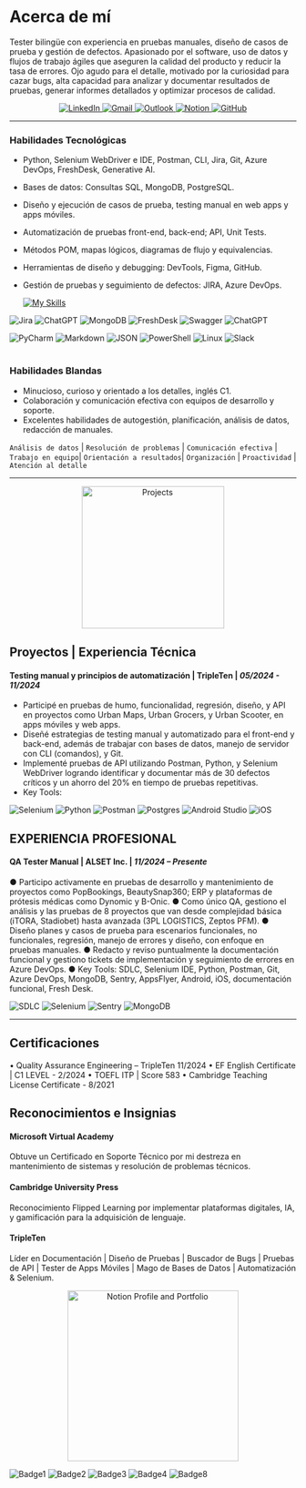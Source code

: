 # **Acerca de mí**

Tester bilingüe con experiencia en pruebas manuales, diseño de casos de prueba y gestión de defectos. Apasionado por el software,
uso de datos y flujos de trabajo ágiles que aseguren la calidad del producto y reducir la tasa de errores. Ojo agudo para el detalle,
motivado por la curiosidad para cazar bugs, alta capacidad para analizar y documentar resultados de pruebas, generar informes
detallados y optimizar procesos de calidad.

<div align="center">
  <a href="https://www.linkedin.com/in/axelvandyck">
    <img src="https://img.shields.io/badge/linkedin-%230077B5.svg?style=for-the-badge&logo=linkedin&logoColor=white" alt="LinkedIn">
  </a>
  <a href="mailto:acontreras9012@gmail.com">
    <img src="https://img.shields.io/badge/Gmail-D14836?style=for-the-badge&logo=gmail&logoColor=white" alt="Gmail">
  </a>
  <a href="mailto:avdyck@alset.com.mx">
    <img src="https://img.shields.io/badge/Outlook-0078D4?style=for-the-badge&logo=microsoft-outlook&logoColor=white" alt="Outlook">
  </a>
  <a href="https://axel-qa.short.gy/PortfolioNotion">
    <img src="https://img.shields.io/badge/Notion-%23000000.svg?style=for-the-badge&logo=notion&logoColor=white" alt="Notion">
  </a>
  <a href="https://github.com/avandyck16">
    <img src="https://img.shields.io/badge/github-%23121011.svg?style=for-the-badge&logo=github&logoColor=white" alt="GitHub">
  </a>
</div>

---

### Habilidades Tecnológicas

- Python, Selenium WebDriver e IDE, Postman, CLI, Jira, Git, Azure DevOps, FreshDesk, Generative AI.
- Bases de datos: Consultas SQL, MongoDB, PostgreSQL.
- Diseño y ejecución de casos de prueba, testing manual en web apps y apps móviles.
- Automatización de pruebas front-end, back-end; API, Unit Tests.
- Métodos POM, mapas lógicos, diagramas de flujo y equivalencias.
- Herramientas de diseño y debugging: DevTools, Figma, GitHub.
- Gestión de pruebas y seguimiento de defectos: JIRA, Azure DevOps.

  [![My Skills](https://skillicons.dev/icons?i=androidstudio,azure,sentry,py,pycharm,selenium,powershell,postman,postgres,git,figma)](https://skillicons.dev)

![Jira](https://img.shields.io/badge/jira-%230A0FFF.svg?style=for-the-badge&logo=jira&logoColor=white)
![ChatGPT](https://img.shields.io/badge/chatGPT-74aa9c?style=for-the-badge&logo=openai&logoColor=white)
![MongoDB](https://img.shields.io/badge/MongoDB-%234ea94b.svg?style=for-the-badge&logo=mongodb&logoColor=white)
![FreshDesk](https://img.shields.io/badge/FreshDesk-0078D4?style=for-the-badge&logo=microsoft-outlook&logoColor=white)
![Swagger](https://img.shields.io/badge/-Swagger-%23Clojure?style=for-the-badge&logo=swagger&logoColor=white)
![ChatGPT](https://img.shields.io/badge/DevTools-74aa9c?style=for-the-badge&logo=openai&logoColor=white)

![PyCharm](https://img.shields.io/badge/pycharm-143?style=for-the-badge&logo=pycharm&logoColor=black&color=black&labelColor=green)
![Markdown](https://img.shields.io/badge/markdown-%23000000.svg?style=for-the-badge&logo=markdown&logoColor=white)
![JSON](https://img.shields.io/badge/JSON-%23000000.svg?style=for-the-badge&logo=markdown&logoColor=white)
![PowerShell](https://img.shields.io/badge/PowerShell-%235391FE.svg?style=for-the-badge&logo=powershell&logoColor=white)
![Linux](https://img.shields.io/badge/Linux-FCC624?style=for-the-badge&logo=linux&logoColor=black)
![Slack](https://img.shields.io/badge/Slack-4A154B?style=for-the-badge&logo=slack&logoColor=white)

#

### Habilidades Blandas

- Minucioso, curioso y orientado a los detalles, inglés C1.
- Colaboración y comunicación efectiva con equipos de desarrollo y soporte.
- Excelentes habilidades de autogestión, planificación, análisis de datos, redacción de manuales.
  

`Análisis de datos` | `Resolución de problemas` | `Comunicación efectiva` | `Trabajo en equipo`| `Orientación a resultados`| `Organización` | `Proactividad` | `Atención al detalle` 

---
<p align="center">
    <img src="/assets/img/bugs.png" alt="Projects" width="250">
</p>


## **Proyectos | Experiencia Técnica**

#### Testing manual y principios de automatización | TripleTen | *05/2024 - 11/2024*
- Participé en pruebas de humo, funcionalidad, regresión, diseño, y API en proyectos como Urban Maps, Urban Grocers, y Urban Scooter, en apps móviles y web apps.
- Diseñé estrategias de testing manual y automatizado para el front-end y back-end, además de trabajar con bases de datos, manejo de servidor con CLI (comandos), y Git.
- Implementé pruebas de API utilizando Postman, Python, y Selenium WebDriver logrando identificar y documentar más de 30 defectos críticos y un ahorro del 20% en tiempo de pruebas repetitivas.
- Key Tools:
  
![Selenium](https://img.shields.io/badge/-selenium-%43B02A?style=for-the-badge&logo=selenium&logoColor=white)
![Python](https://img.shields.io/badge/python-3670A0?style=for-the-badge&logo=python&logoColor=ffdd54)
![Postman](https://img.shields.io/badge/Postman-FF6C37?style=for-the-badge&logo=postman&logoColor=white)
![Postgres](https://img.shields.io/badge/postgres-%23316192.svg?style=for-the-badge&logo=postgresql&logoColor=white)
![Android Studio](https://img.shields.io/badge/android%20studio-346ac1?style=for-the-badge&logo=android%20studio&logoColor=white)
![iOS](https://img.shields.io/badge/iOS-000000?style=for-the-badge&logo=ios&logoColor=white)


## **EXPERIENCIA PROFESIONAL**

#### QA Tester Manual | ALSET Inc. | *11/2024 – Presente*

● Participo activamente en pruebas de desarrollo y mantenimiento de proyectos como PopBookings, BeautySnap360; ERP y plataformas de prótesis médicas como Dynomic y B-Onic.
● Como único QA, gestiono el análisis y las pruebas de 8 proyectos que van desde complejidad básica (iTORA, Stadiobet) hasta avanzada (3PL LOGISTICS, Zeptos PFM).
● Diseño planes y casos de prueba para escenarios funcionales, no funcionales, regresión, manejo de errores y diseño, con enfoque en pruebas manuales.
● Redacto y reviso puntualmente la documentación funcional y gestiono tickets de implementación y seguimiento de errores en Azure DevOps.
● Key Tools: SDLC, Selenium IDE, Python, Postman, Git, Azure DevOps, MongoDB, Sentry, AppsFlyer, Android, iOS, documentación funcional, Fresh Desk.

![SDLC](https://img.shields.io/badge/SDLC-%23015A69.svg?style=for-the-badge&logo=WCAG&logoColor=white)
![Selenium](https://img.shields.io/badge/-selenium-%43B02A?style=for-the-badge&logo=selenium&logoColor=black)
![Sentry](https://img.shields.io/badge/sentry-%23362D59.svg?style=for-the-badge&logo=sentry&logoColor=white)
![MongoDB](https://img.shields.io/badge/MongoDB-%234ea94b.svg?style=for-the-badge&logo=mongodb&logoColor=white)

---

## **Certificaciones**

• Quality Assurance Engineering – TripleTen 11/2024
• EF English Certificate | C1 LEVEL - 2/2024
• TOEFL ITP | Score 583
• Cambridge Teaching License Certificate - 8/2021

## **Reconocimientos e Insignias**

#### Microsoft Virtual Academy
Obtuve un Certificado en Soporte Técnico por mi destreza en mantenimiento de sistemas y resolución de problemas técnicos.
#### Cambridge University Press
Reconocimiento Flipped Learning por implementar plataformas digitales, IA, y gamificación para la adquisición de lenguaje.
#### TripleTen
Líder en Documentación | Diseño de Pruebas | Buscador de Bugs | Pruebas de API | Tester de Apps Móviles | Mago de Bases de Datos | Automatización & Selenium.




<p align="center">
    <img src="/assets/img/visit-modified.png" alt="Notion Profile and Portfolio" width="300">
</p>

![Badge1](/assets/img/badge1.png)
![Badge2](/assets/img/Badge2.png)
![Badge3](/assets/img/Badge3.png)
![Badge4](/assets/img/Badge4.png)
![Badge8](/assets/img/Badge8.png)


<!--[![LinkedIn](https://img.shields.io/badge/linkedin-%230077B5.svg?style=for-the-badge&logo=linkedin&logoColor=white)](https://www.linkedin.com/in/axelvandyck)
[![Gmail](https://img.shields.io/badge/Gmail-D14836?style=for-the-badge&logo=gmail&logoColor=white)](mailto:acontreras9012@gmail.com)
[![Outlook](https://img.shields.io/badge/Outlook-0078D4?style=for-the-badge&logo=microsoft-outlook&logoColor=white)](mailto:avdyck@alset.com.mx)
[![Notion](https://img.shields.io/badge/Notion-%23000000.svg?style=for-the-badge&logo=notion&logoColor=white)](https://axel-qa.short.gy/PortfolioNotion)
